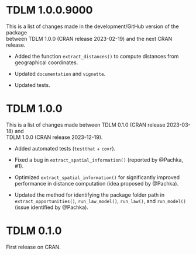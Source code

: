 # TDLM 1.0.0.9000

This is a list of changes made in the development/GitHub version of the package  
between TDLM 1.0.0 (CRAN release 2023-02-19) and the next CRAN release.

* Added the function `extract_distances()` to compute distances from 
geographical coordinates.

* Updated `documentation` and `vignette`.

* Updated tests.

# TDLM 1.0.0

This is a list of changes made between TDLM 0.1.0 (CRAN release 2023-03-18) and  
TDLM 1.0.0 (CRAN release 2023-12-19).

* Added automated tests (`testthat` + `covr`).

* Fixed a bug in `extract_spatial_information()` (reported by @Pachka, #1).

* Optimized `extract_spatial_information()` for significantly improved 
performance in distance computation (idea proposed by @Pachka).

* Updated the method for identifying the package folder path in 
`extract_opportunities()`, `run_law_model()`, `run_law()`, and `run_model()` 
(issue identified by @Pachka).

# TDLM 0.1.0

First release on CRAN.



